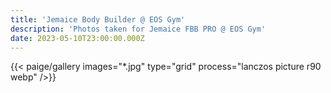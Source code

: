 ```yaml
---
title: 'Jemaice Body Builder @ EOS Gym'
description: 'Photos taken for Jemaice FBB PRO @ EOS Gym'
date: 2023-05-10T23:00:00.000Z
---
```


{{< paige/gallery
     images="*.jpg"
     type="grid"
     process="lanczos picture r90 webp"
     />}}
